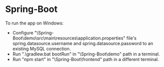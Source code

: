 # Spring-Boot

To run the app on Windows:
* Configure "\Spring-Boot\demo\src\main\resources\application.properties" file's spring.datasource.username and spring.datasource.password to an existing MySQL connection.
* Run ".\gradlew.bat bootRun" in "\Spring-Boot\demo" path in a terminal.
* Run "npm start" in "\Spring-Boot\frontend" path in a different terminal.

